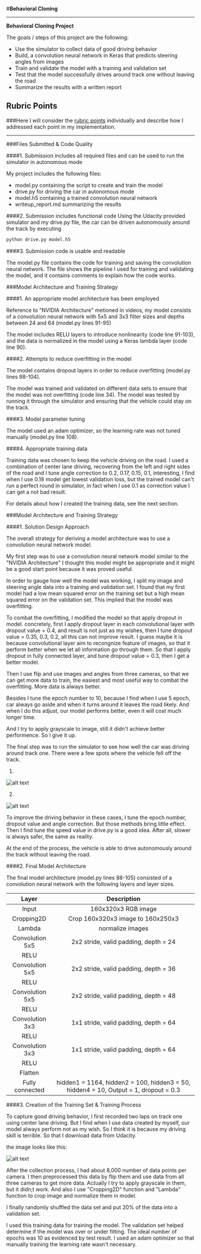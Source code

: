 #**Behavioral Cloning** 



---

**Behavioral Cloning Project**

The goals / steps of this project are the following:
* Use the simulator to collect data of good driving behavior
* Build, a convolution neural network in Keras that predicts steering angles from images
* Train and validate the model with a training and validation set
* Test that the model successfully drives around track one without leaving the road
* Summarize the results with a written report


[//]: # (Image References)

[image1]: ./write_up_image/1.png "1"
[image2]: ./write_up_image/2.png "2"
[image3]: ./write_up_image/3.jpg "3"


## Rubric Points
###Here I will consider the [rubric points](https://review.udacity.com/#!/rubrics/432/view) individually and describe how I addressed each point in my implementation.  

---
###Files Submitted & Code Quality

####1. Submission includes all required files and can be used to run the simulator in autonomous mode

My project includes the following files:
* model.py containing the script to create and train the model
* drive.py for driving the car in autonomous mode
* model.h5 containing a trained convolution neural network 
* writeup_report.md summarizing the results

####2. Submission includes functional code
Using the Udacity provided simulator and my drive.py file, the car can be driven autonomously around the track by executing 
```sh
python drive.py model.h5
```

####3. Submission code is usable and readable

The model.py file contains the code for training and saving the convolution neural network. The file shows the pipeline I used for training and validating the model, and it contains comments to explain how the code works.

###Model Architecture and Training Strategy

####1. An appropriate model architecture has been employed

Reference to "NVIDIA Architecture" metioned in videos, my model consists of a convolution neural network with 5x5 and 3x3 filter sizes and depths between 24 and 64 (model.py lines 91-95) 

The model includes RELU layers to introduce nonlinearity (code line 91-103), and the data is normalized in the model using a Keras lambda layer (code line 90). 

####2. Attempts to reduce overfitting in the model

The model contains dropout layers in order to reduce overfitting (model.py lines 98-104). 

The model was trained and validated on different data sets to ensure that the model was not overfitting (code line 34). The model was tested by running it through the simulator and ensuring that the vehicle could stay on the track.

####3. Model parameter tuning

The model used an adam optimizer, so the learning rate was not tuned manually (model.py line 108).

####4. Appropriate training data

Training data was chosen to keep the vehicle driving on the road. I used a combination of center lane driving, recovering from the left and right sides of the road and I tune angle correction to 0.2, 0.17, 0.15, 0.1, interesting, I find when I use 0.18 model get lowest validation loss, but the trained model can't run a perfect round in simulator, in fact when I use 0.1 as correction value I can get a not bad result.

For details about how I created the training data, see the next section. 

###Model Architecture and Training Strategy

####1. Solution Design Approach

The overall strategy for deriving a model architecture was to use a convolution neural network model.

My first step was to use a convolution neural network model similar to the "NVIDIA Architecture" I thought this model might be appropriate and it might be a good start point because it was proved useful.

In order to gauge how well the model was working, I split my image and steering angle data into a training and validation set. I found that my first model had a low mean squared error on the training set but a high mean squared error on the validation set. This implied that the model was overfitting. 

To combat the overfitting, I modified the model so that apply dropout in model. concretely, first I apply dropout layer in each convolutional layer with dropout value = 0.4, and result is not just as my wishes, then I tune dropout value = 0.35, 0.3, 0.2, all this can not improve result. I guess maybe it is because convolutional layer aim to recongnize feature of images, so that it perform better when we let all information go through them. So that I apply dropout in fully connected layer, and tune dropout value = 0.3, then I get a better model.

Then I use flip and use images and angles from three cameras, so that we can get more data to train, the easiest and most useful way to combat the overfitting. More data is always better.

Besides I tune the epoch number to 10, because I find when I use 5 epoch, car always go aside and when it turns around it leaves the road likely. And when I do this adjust, our model performs better, even it will cost much longer time.

And I try to apply grayscale to image, still it didn't achieve better performence. So I give it up.

The final step was to run the simulator to see how well the car was driving around track one. There were a few spots where the vehicle fell off the track. 

  1) 
  
![alt text][image1]
  
  2) 
  
 ![alt text][image2]

To improve the driving behavior in these cases, I tune the epoch number, dropout value and angle correction. But those methods bring little effect. Then I find tune the speed value in drive.py is a good idea. After all, slower is always safer, the same as reality.

At the end of the process, the vehicle is able to drive autonomously around the track without leaving the road.

####2. Final Model Architecture

The final model architecture (model.py lines 88-105) consisted of a convolution neural network with the following layers and layer sizes. 

| Layer         		|     Description	        					| 
|:---------------------:|:---------------------------------------------:| 
| Input         		| 160x320x3 RGB image   							| 
| Cropping2D         		| Crop 160x320x3 image to 160x250x3   							| 
| Lambda         		|    		normalize images					| 
| Convolution 5x5     	| 2x2 stride, valid padding, depth = 24 	|
| RELU					|												|
| Convolution 5x5     	| 2x2 stride, valid padding, depth = 36 	|
| RELU					|			
| Convolution 5x5     	| 2x2 stride, valid padding, depth = 48 	|
| RELU					|	
| Convolution 3x3     	| 1x1 stride, valid padding, depth = 64 	|
| RELU					|	
| Convolution 3x3     	| 1x1 stride, valid padding, depth = 64 	|
| RELU					|	
| Flatten	      	| 	|
| Fully connected		| hidden1 = 1164, hidden2 = 100, hidden3 = 50, hidden4 = 10, Output = 1, dropout = 0.3  |       					

####3. Creation of the Training Set & Training Process

To capture good driving behavior, I first recorded two laps on track one using center lane driving. But I find when I use data created by myself, our model always perform not as my wish. So I think it is because my driving skill is terrible. So that I download data from Udacity. 

the image looks like this:

![alt text][image3]

After the collection process, I had about 8,000 number of data points per camera. I then preprocessed this data by flip them and use data from all three cameras to get more data. Actually I try to apply grayscale in them, but it didn;t work. And also I use "Cropping2D" function and "Lambda" function to crop image and normalize them in model.


I finally randomly shuffled the data set and put 20% of the data into a validation set. 

I used this training data for training the model. The validation set helped determine if the model was over or under fitting. The ideal number of epochs was 10 as evidenced by test result. I used an adam optimizer so that manually training the learning rate wasn't necessary.

